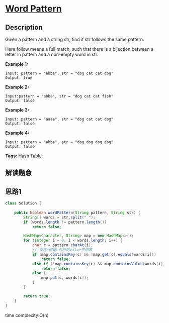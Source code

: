 # [Word Pattern][title]

## Description

Given a pattern and a string str, find if str follows the same pattern.

Here follow means a full match, such that there is a bijection between a letter in pattern and a non-empty word in str.

**Example 1:**

```
Input: pattern = "abba", str = "dog cat cat dog"
Output: true
```
**Example 2:**

```
Input:pattern = "abba", str = "dog cat cat fish"
Output: false
```
**Example 3:**

```
Input: pattern = "aaaa", str = "dog cat cat dog"
Output: false
```
**Example 4:**

```
Input: pattern = "abba", str = "dog dog dog dog"
Output: false
```

**Tags:** Hash Table


## 解读题意


## 思路1 

```java
class Solution { 
  
    public boolean wordPattern(String pattern, String str) {
        String[] words = str.split(" ");
        if (words.length != pattern.length())
            return false;

        HashMap<Character, String> map = new HashMap<>();
        for (Integer i = 0; i < words.length; i++) {
            char c = pattern.charAt(i);
            // 存在c但是c对应的value不相等
            if (map.containsKey(c) && !map.get(c).equals(words[i]))
                return false;
            else if (!map.containsKey(c) && map.containsValue(words[i]))
                return false;
            else {
                map.put(c, words[i]);
            }
        }

        return true;
    }
}
```
time complexity:O(n)

[title]: https://leetcode.com/problems/word-pattern/